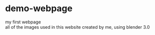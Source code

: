 # demo-webpage
my first webpage <br/>
all of the images used in this website created by me, using blender 3.0
